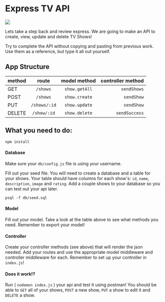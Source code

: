 # Express TV API

![](https://media.giphy.com/media/Sb7WSbjHFNIL6/giphy.gif)

Lets take a step back and review express. We are going to make an API to create, view, update and delete TV Shows! 

Try to complete the API without copying and pasting from previous work. Use them as a reference, but type it all out yourself.

## App Structure

|method|route|model method|controller method|
|:----|:---:|:----------:|--------:|
|GET|`/shows`|`show.getAll`|`sendShows`|
|POST|`/shows`|`show.create`|`sendShow`|
|PUT|`/shows/:id`|`show.update`|`sendShow`|
|DELETE|`/show/:id`|`show.delete`|`sendSuccess`|

## What you need to do:

`npm install`

#### Database

Make sure your `db/config.js` file is using your username.

Fill out your seed file. You will need to create a database and a table for your shows. Your table should have columns for each show's: `id`, `name`, `description`, `image` and `rating`. Add a couple shows to your database so you can test out your api later.

`psql -f db/seed.sql`

#### Model

Fill out your model. Take a look at the table above to see what methods you need. Remember to export your model!

#### Controller 

Create your controller methods (see above) that will render the json needed. Add your routes and use the appropriate model middleware and controller middleware for each. Remember to set up your controller in `index.js`!

#### Does it work!?

Run ( `nodemon index.js` ) your api and test it using postman! You should be able to `GET` all of your shows, `POST` a new show, `PUT` a show to edit it and `DELETE` a show.


